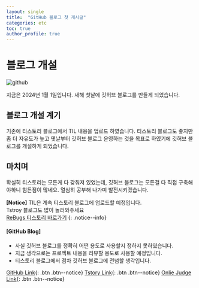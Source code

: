 ```yaml
---
layout: single
title:  "GitHub 블로그 첫 게시글"
categories: etc
toc: true
author_profile: true
---
```


# 블로그 개설
![github](../../images/2024-01-01-first/github.png)

지금은 2024년 1월 1일입니다.
새해 첫날에 깃허브 블로그를 만들게 되었습니다.

## 블로그 개설 계기
기존에 티스토리 블로그에서 TIL 내용을 업로드 하였습니다.
티스토리 블로그도 좋지만 좀 더 자유도가 높고 옛날부터 깃허브 블로그 운영하는 것을 목표로 하였기에 깃허브 블로그를 개설하게 되었습니다.

## 마치며
확실히 티스토리는 모든게 다 갖춰져 있었는데, 깃허브 블로그는 모든걸 다 직접 구축해야하니 힘든점이 많네요.
열심히 공부해 나가며 발전시키겠습니다.

**[Notice]** 
TIL은 계속 티스토리 블로그에 업로드할 예정입니다.<br>
Tstroy 블로그도 많이 놀러와주세요<br>
<a href="https://rebugs.tistory.com/" target="_blank" title="ReBugs 티스토리">ReBugs 티스토리 바로가기</a>
{: .notice--info}

<div class="notice--info">
<h4>[GitHub Blog]</h4>
<ul>
    <li>사실 깃허브 블로그를 정확히 어떤 용도로 사용할지 정하지 못하였습니다.</li>
    <li>지금 생각으로는 프로젝트 내용을 리뷰할 용도로 사용할 예정입니다.</li>
    <li>티스토리 블로그에서 점차 깃허브 블로그에 전념할 생각입니다.</li>
</ul>
</div>

[GitHub Link](https://github.com/Re-Bugs){: .btn .btn--notice}
[Tstory Link](https://rebugs.tistory.com/){: .btn .btn--notice}
[Onlie Judge Link](https://www.acmicpc.net/user/lso_0924){: .btn .btn--notice}
